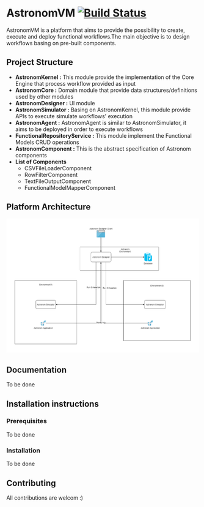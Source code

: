 # AstronomVM [![Build Status](https://travis-ci.org/AhmedRiahi/AstronomVM.svg?branch=master)](https://travis-ci.org/AhmedRiahi/AstronomVM)

AstronomVM is a platform that aims to provide the possibility to create, execute and deploy functional workflows.The main objective is to design workflows basing on pre-built components.

<h2>Project Structure</h2>
<ul>
  <li><b>AstronomKernel :</b> This module provide the implementation of the Core Engine that process workflow provided as input</li>
  <li><b>AstronomCore :</b> Domain module that provide data structures/definitions used by other modules</li> 
  <li><b>AstronomDesigner :</b> UI module</li> 
  <li><b>AstronomSimulator :</b> Basing on AstronomKernel, this module provide APIs to execute simulate workflows' execution</li> 
  <li><b>AstronomAgent :</b> AstronomAgent is similar to AstronomSimulator, it aims to be deployed in order to execute workflows</li>
  <li><b>FunctionalRepositoryService :</b> This module implement the Functional Models CRUD operations</li>
  <li><b>AstronomComponent :</b> This is the abstract specification of Astronom components</li> 
  <li><b>List of Components</b>
    <ul>
      <li>CSVFileLoaderComponent</li>
      <li>RowFilterComponent</li>
      <li>TextFileOutputComponent</li>
      <li>FunctionalModelMapperComponent</li>
    </ul>
   </li>
</ul>

<h2>Platform Architecture</h2>

![Screenshot](AstronomVM.png)

<h2>Documentation</h2>
To be done

<h2>Installation instructions</h2>
<h3>Prerequisites</h3>
To be done
<h3>Installation</h3>
To be done

<h2>Contributing</h2>
All contributions are welcom :)
